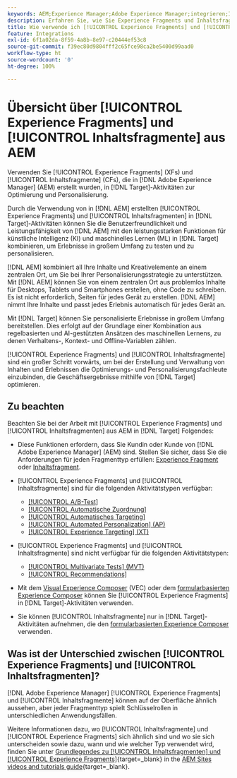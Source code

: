 ```yaml
---
keywords: AEM;Experience Manager;Adobe Experience Manager;integrieren;Integration;Experience Fragments;Inhaltsfragmente
description: Erfahren Sie, wie Sie Experience Fragments und Inhaltsfragmente aus  [!DNL Adobe Experience Manager]  in  [!DNL Adobe Target] -Aktivitäten verwenden.
title: Wie verwende ich [!UICONTROL Experience Fragments] und [!UICONTROL Inhaltsfragmente] aus  [!DNL Adobe Experience Manager] (AEM)?
feature: Integrations
exl-id: 6f1a02da-8f59-4a8b-8e97-c20444ef53c8
source-git-commit: f39ec80d9804fff2c65fce98ca2be5400d99aad0
workflow-type: ht
source-wordcount: '0'
ht-degree: 100%

---
```


# Übersicht über [!UICONTROL Experience Fragments] und [!UICONTROL Inhaltsfragmente] aus AEM

Verwenden Sie [!UICONTROL Experience Fragments] (XFs) und [!UICONTROL Inhaltsfragmente] (CFs), die in [!DNL Adobe Experience Manager] (AEM) erstellt wurden, in [!DNL Target]-Aktivitäten zur Optimierung und Personalisierung.

Durch die Verwendung von in [!DNL AEM] erstellten [!UICONTROL Experience Fragments] und [!UICONTROL Inhaltsfragmenten] in [!DNL Target]-Aktivitäten können Sie die Benutzerfreundlichkeit und Leistungsfähigkeit von [!DNL AEM] mit den leistungsstarken Funktionen für künstliche Intelligenz (KI) und maschinelles Lernen (ML) in [!DNL Target] kombinieren, um Erlebnisse in großem Umfang zu testen und zu personalisieren.

[!DNL AEM] kombiniert all Ihre Inhalte und Kreativelemente an einem zentralen Ort, um Sie bei Ihrer Personalisierungsstrategie zu unterstützen. Mit [!DNL AEM] können Sie von einem zentralen Ort aus problemlos Inhalte für Desktops, Tablets und Smartphones erstellen, ohne Code zu schreiben. Es ist nicht erforderlich, Seiten für jedes Gerät zu erstellen. [!DNL AEM] nimmt Ihre Inhalte und passt jedes Erlebnis automatisch für jedes Gerät an.

Mit [!DNL Target] können Sie personalisierte Erlebnisse in großem Umfang bereitstellen. Dies erfolgt auf der Grundlage einer Kombination aus regelbasierten und AI-gestützten Ansätzen des maschinellen Lernens, zu denen Verhaltens-, Kontext- und Offline-Variablen zählen. 

[!UICONTROL Experience Fragments] und [!UICONTROL Inhaltsfragmente] sind ein großer Schritt vorwärts, um bei der Erstellung und Verwaltung von Inhalten und Erlebnissen die Optimierungs- und Personalisierungsfachleute einzubinden, die Geschäftsergebnisse mithilfe von [!DNL Target] optimieren.

## Zu beachten

Beachten Sie bei der Arbeit mit [!UICONTROL Experience Fragments] und [!UICONTROL Inhaltsfragmenten] aus AEM in [!DNL Target] Folgendes:
* Diese Funktionen erfordern, dass Sie Kundin oder Kunde von [!DNL Adobe Experience Manager] (AEM) sind. Stellen Sie sicher, dass Sie die Anforderungen für jeden Fragmenttyp erfüllen: [Experience Fragment](/help/main/c-integrating-target-with-mac/aem/experience-fragments-aem.md#requirements) oder [Inhaltsfragment](/help/main/c-integrating-target-with-mac/aem/content-fragments-aem.md#requirements).
* [!UICONTROL Experience Fragments] und [!UICONTROL Inhaltsfragmente] sind für die folgenden Aktivitätstypen verfügbar:

   * [[!UICONTROL A/B-Test]](/help/main/c-activities/t-test-ab/test-ab.md)
   * [[!UICONTROL Automatische Zuordnung]](/help/main/c-activities/automated-traffic-allocation/automated-traffic-allocation.md)
   * [[!UICONTROL Automatisches Targeting]](/help/main/c-activities/auto-target/auto-target-to-optimize.md)
   * [[!UICONTROL Automated Personalization] (AP)](/help/main/c-activities/t-automated-personalization/automated-personalization.md)
   * [[!UICONTROL Experience Targeting] (XT)](/help/main/c-activities/t-experience-target/experience-target.md)

* [!UICONTROL Experience Fragments] und [!UICONTROL Inhaltsfragmente] sind nicht verfügbar für die folgenden Aktivitätstypen:

   * [[!UICONTROL Multivariate Tests] (MVT)](/help/main/c-activities/c-multivariate-testing/multivariate-testing.md)
   * [[!UICONTROL Recommendations]](/help/main/c-recommendations/recommendations.md)

* Mit dem [Visual Experience Composer](/help/main/c-experiences/c-visual-experience-composer/visual-experience-composer.md) (VEC) oder dem [formularbasierten Experience Composer](/help/main/c-experiences/form-experience-composer.md) können Sie [!UICONTROL Experience Fragments] in [!DNL Target]-Aktivitäten verwenden.
* Sie können [!UICONTROL Inhaltsfragmente] nur in [!DNL Target]-Aktivitäten aufnehmen, die den [formularbasierten Experience Composer](/help/main/c-experiences/form-experience-composer.md) verwenden.

## Was ist der Unterschied zwischen [!UICONTROL Experience Fragments] und [!UICONTROL Inhaltsfragmenten]?

[!DNL Adobe Experience Manager] [!UICONTROL Experience Fragments] und [!UICONTROL Inhaltsfragmente] können auf der Oberfläche ähnlich aussehen, aber jeder Fragmenttyp spielt Schlüsselrollen in unterschiedlichen Anwendungsfällen.

Weitere Informationen dazu, wo [!UICONTROL Inhaltsfragmente] und [!UICONTROL Experience Fragments] sich ähnlich sind und wo sie sich unterscheiden sowie dazu, wann und wie welcher Typ verwendet wird, finden Sie unter [Grundlegendes zu [!UICONTROL Inhaltsfragmenten] und [!UICONTROL Experience Fragments]](https://experienceleague.adobe.com/docs/experience-manager-learn/sites/content-fragments/understand-content-fragments-and-experience-fragments.html?lang=de){target=_blank} in the [AEM Sites videos and tutorials guide](https://experienceleague.adobe.com/docs/experience-manager-learn/sites/overview.html?lang=de){target=_blank}.

